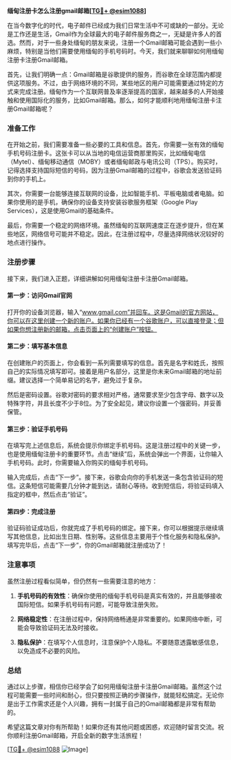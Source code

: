 **缅甸注册卡怎么注册gmail邮箱[[TG💪+ @esim1088](https://t.me/s/esim1088)]**

在当今数字化的时代，电子邮件已经成为我们日常生活中不可或缺的一部分。无论是工作还是生活，Gmail作为全球最大的电子邮件服务商之一，无疑是许多人的首选。然而，对于一些身处缅甸的朋友来说，注册一个Gmail邮箱可能会遇到一些小麻烦，特别是当他们需要使用缅甸的手机号码时。今天，我们就来聊聊如何用缅甸注册卡注册Gmail邮箱。

首先，让我们明确一点：Gmail邮箱是谷歌提供的服务，而谷歌在全球范围内都提供这项服务。不过，由于网络环境的不同，某些地区的用户可能需要通过特定的方式来完成注册。缅甸作为一个互联网普及率逐渐提高的国家，越来越多的人开始接触和使用国际化的服务，比如Gmail邮箱。那么，如何才能顺利地用缅甸注册卡注册Gmail邮箱呢？

### 准备工作

在开始之前，我们需要准备一些必要的工具和信息。首先，你需要一张有效的缅甸手机号码注册卡。这张卡可以从当地的电信运营商那里购买，比如缅甸电信（Mytel）、缅甸移动通信（MOBY）或者缅甸邮政与电讯公司（TPS）。购买时，记得选择支持国际短信的号码，因为注册Gmail邮箱的过程中，谷歌会发送验证码到你的手机上。

其次，你需要一台能够连接互联网的设备，比如智能手机、平板电脑或者电脑。如果你使用的是手机，确保你的设备支持安装谷歌服务框架（Google Play Services），这是使用Gmail的基础条件。

最后，你需要一个稳定的网络环境。虽然缅甸的互联网速度正在逐步提升，但在某些地区，网络信号可能并不稳定。因此，在注册过程中，尽量选择网络状况较好的地点进行操作。

### 注册步骤

接下来，我们进入正题，详细讲解如何用缅甸注册卡注册Gmail邮箱。

#### 第一步：访问Gmail官网

打开你的设备浏览器，输入“www.gmail.com”并回车。这是Gmail的官方网站，你可以在这里创建一个新的账户。如果你已经有一个谷歌账户，可以直接登录；但如果你想注册新的邮箱，点击页面上的“创建账户”按钮。

#### 第二步：填写基本信息

在创建账户的页面上，你会看到一系列需要填写的信息。首先是名字和姓氏，按照自己的实际情况填写即可。接着是用户名部分，这里是你未来Gmail邮箱的地址前缀。建议选择一个简单易记的名字，避免过于复杂。

然后是密码设置。谷歌对密码的要求相对严格，通常要求至少包含字母、数字以及特殊字符，并且长度不少于8位。为了安全起见，建议你设置一个强密码，并妥善保管。

#### 第三步：验证手机号码

在填写完上述信息后，系统会提示你绑定手机号码。这是注册过程中的关键一步，也是使用缅甸注册卡的重要环节。点击“继续”后，系统会弹出一个界面，让你输入手机号码。此时，你需要输入你购买的缅甸手机号码。

输入完成后，点击“下一步”。接下来，谷歌会向你的手机发送一条包含验证码的短信。这条短信可能需要几分钟才能到达，请耐心等待。收到短信后，将验证码填入指定的框中，然后点击“验证”。

#### 第四步：完成注册

验证码验证成功后，你就完成了手机号码的绑定。接下来，你可以根据提示继续填写其他信息，比如出生日期、性别等。这些信息主要用于个性化服务和隐私保护。填写完毕后，点击“下一步”，你的Gmail邮箱就注册成功了！

### 注意事项

虽然注册过程看似简单，但仍然有一些需要注意的地方：

1. **手机号码的有效性**：确保你使用的缅甸手机号码是真实有效的，并且能够接收国际短信。如果手机号码有问题，可能导致注册失败。
   
2. **网络稳定性**：在注册过程中，保持网络畅通是非常重要的。如果网络中断，可能会导致验证码无法及时接收。

3. **隐私保护**：在填写个人信息时，注意保护个人隐私。不要随意透露敏感信息，以免造成不必要的风险。

### 总结

通过以上步骤，相信你已经学会了如何用缅甸注册卡注册Gmail邮箱。虽然这个过程可能需要一些时间和耐心，但只要按照正确的步骤操作，就能轻松搞定。无论你是出于工作需求还是个人兴趣，拥有一封属于自己的Gmail邮箱都是非常有帮助的。

希望这篇文章对你有所帮助！如果你还有其他问题或困惑，欢迎随时留言交流。祝你顺利注册Gmail邮箱，开启全新的数字生活旅程！

[[TG💪+ @esim1088](https://t.me/s/esim1088) ![Image](https://i.postimg.cc/4NQfJmqS/Snipaste-2025-05-13-00-14-12.png)]